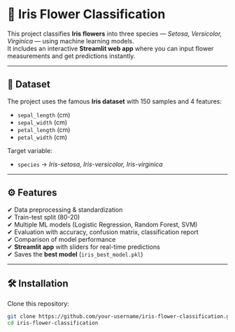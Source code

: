 # 🌸 Iris Flower Classification  

This project classifies **Iris flowers** into three species — *Setosa, Versicolor, Virginica* — using machine learning models.  
It includes an interactive **Streamlit web app** where you can input flower measurements and get predictions instantly.  

---

## 📂 Dataset  
The project uses the famous **Iris dataset** with 150 samples and 4 features:  
- `sepal_length` (cm)  
- `sepal_width` (cm)  
- `petal_length` (cm)  
- `petal_width` (cm)  

Target variable:  
- `species` → *Iris-setosa, Iris-versicolor, Iris-virginica*  

---

## ⚙️ Features  
✔ Data preprocessing & standardization  
✔ Train-test split (80-20)  
✔ Multiple ML models (Logistic Regression, Random Forest, SVM)  
✔ Evaluation with accuracy, confusion matrix, classification report  
✔ Comparison of model performance  
✔ **Streamlit app** with sliders for real-time predictions  
✔ Saves the **best model** (`iris_best_model.pkl`)  

---

## 🛠️ Installation  

Clone this repository:  
```bash
git clone https://github.com/your-username/iris-flower-classification.git
cd iris-flower-classification
